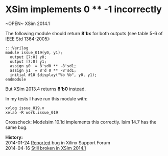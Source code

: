 
XSim implements 0 ** -1 incorrectly
===================================

~OPEN~ XSim 2014.1

The following module should return **8'bx** for both outputs (see table 5-6 of IEEE Std 1364-2005):

    :::Verilog
    module issue_019(y0, y1);
      output [7:0] y0;
      output [7:0] y1;
      assign y0  = 8'sd0 ** -8'sd1;
      assign y1  = 8'd 0 ** -8'sd1;
      initial #10 $display("%b %b", y0, y1);
    endmodule

But XSim 2013.4 returns **8'b0** instead.

In my tests I have run this module with:

    xvlog issue_019.v
    xelab -R work.issue_019

Crosscheck: Modelsim 10.1d implements this correctly. Isim 14.7 has the same bug.

**History:**  
2014-01-24 [Reported](http://forums.xilinx.com/t5/Simulation-and-Verification/XSim-implements-0-1-incorrectly/td-p/406517) bug in Xilinx Support Forum  
2014-04-16 [Still broken in XSim 2014.1](http://forums.xilinx.com/t5/Synthesis/Bugs-in-Vivado-2014-1/td-p/440750)  

